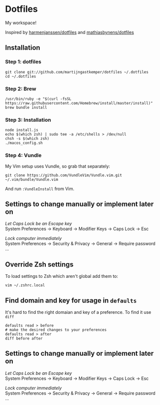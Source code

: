 # Dotfiles

My workspace!

Inspired by [harmenjanssen/dotfiles](https://github.com/harmenjanssen/dotfiles) and [mathiasbynens/dotfiles](https://github.com/mathiasbynens/dotfiles)

## Installation

### Step 1: dotfiles 

    git clone git://github.com/martijngastkemper/dotfiles ~/.dotfiles
    cd ~/.dotfiles

### Step 2: Brew

    /usr/bin/ruby -e "$(curl -fsSL https://raw.githubusercontent.com/Homebrew/install/master/install)"
    brew bundle install

### Step 3: Installation

    node install.js
    echo $(which zsh) | sudo tee -a /etc/shells > /dev/null
    chsh -s $(which zsh)
    ./macos_config.sh

### Step 4: Vundle

My Vim setup uses Vundle, so grab that separately:

    git clone https://github.com/VundleVim/Vundle.vim.git ~/.vim/bundle/Vundle.vim

And run `:VundleInstall` from Vim.

## Settings to change manually or implement later on

*Let Caps Lock be an Escape key*  
System Preferences -> Keyboard -> Modifier Keys -> Caps Lock -> Esc 

*Lock computer immediately*  
System Preferences -> Security & Privacy -> General -> Require password ...

## Override Zsh settings

To load settings to Zsh which aren't global add them to:

    vim ~/.zshrc.local

## Find domain and key for usage in ``defaults``

It's hard to find the right domaian and key of a preference. To find it use ``diff``

    defaults read > before
    # make the desired changes to your preferences
    defaults read > after
    diff before after

## Settings to change manually or implement later on

*Let Caps Lock be an Escape key*  
System Preferences -> Keyboard -> Modifier Keys -> Caps Lock -> Esc 

*Lock computer immediately*  
System Preferences -> Security & Privacy -> General -> Require password ...
